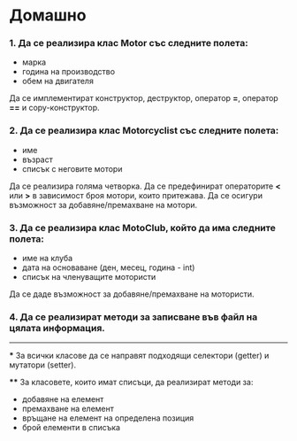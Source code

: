 # Домашно

### 1. Да се реализира клас __Motor__ със следните полета:
- марка
- година на производство
- обем на двигателя

Да се имплементират конструктор, деструктор, оператор __=__, оператор __==__ и copy-конструктор.

### 2. Да се реализира клас __Motorcyclist__ със следните полета:
- име
- възраст
- списък с неговите мотори

Да се реализира голяма четворка. Да се предефинират операторите __<__ или __>__ в зависимост броя мотори, които притежава. Да се осигури възможност за добавяне/премахване на мотори.

### 3. Да се реализира клас __MotoClub__, който да има следните полета:
- име на клуба
- дата на основаване (ден, месец, година - int)
- списък на членуващите мотористи

Да се даде възможност за добавяне/премахване на мотористи. 

### 4. Да се реализират методи за записване във файл на цялата информация.

---

__*__ За всички класове да се направят подходящи селектори (getter) и мутатори (setter). 	

__\*\*__ За класовете, които имат списъци, да реализират методи за:

- добавяне на елемент
- премахване на елемент 
- връщане на елемент на определена позиция
- брой елементи в списъка
